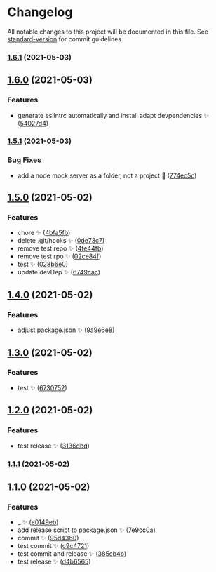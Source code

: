 # Changelog

All notable changes to this project will be documented in this file. See [standard-version](https://github.com/conventional-changelog/standard-version) for commit guidelines.

### [1.6.1](https://gitlab.com/silentice1534/p-bud/compare/v1.6.0...v1.6.1) (2021-05-03)

## [1.6.0](https://gitlab.com/silentice1534/p-bud/compare/v1.5.1...v1.6.0) (2021-05-03)


### Features

* generate eslintrc automatically and install adapt devpendencies :sparkles: ([54027d4](https://gitlab.com/silentice1534/p-bud/commit/54027d4bc71ed1a18bacd74482d8c62baedcb6da))

### [1.5.1](https://gitlab.com/silentice1534/p-bud/compare/v1.5.0...v1.5.1) (2021-05-03)


### Bug Fixes

* add a node mock server as a folder, not a project :bug: ([774ec5c](https://gitlab.com/silentice1534/p-bud/commit/774ec5cb30e7b0778c2702bf290c07e93cdc4e62))

## [1.5.0](https://gitlab.com/silentice1534/p-bud/compare/v1.4.0...v1.5.0) (2021-05-02)


### Features

* chore :sparkles: ([4bfa5fb](https://gitlab.com/silentice1534/p-bud/commit/4bfa5fbe55334a6823dd26c2d9a2059584df29ad))
* delete .git/hooks :sparkles: ([0de73c7](https://gitlab.com/silentice1534/p-bud/commit/0de73c7ba1373b756c2bb3a061bd115c10606a5c))
* remove test repo :sparkles: ([4fe44fb](https://gitlab.com/silentice1534/p-bud/commit/4fe44fbf14fd063eafd53be447ff787311d66f45))
* remove test rpo :sparkles: ([02ce84f](https://gitlab.com/silentice1534/p-bud/commit/02ce84f4857983abdb60de07cb7928c14da08628))
* test :sparkles: ([028b6e0](https://gitlab.com/silentice1534/p-bud/commit/028b6e08d2436428c0d706ef2d6586b1c98b1493))
* update devDep :sparkles: ([6749cac](https://gitlab.com/silentice1534/p-bud/commit/6749cace4b9894c55400db6e6114b93bd8b99fbf))

## [1.4.0](https://gitlab.com/silentice1534/p-bud/compare/v1.3.0...v1.4.0) (2021-05-02)

### Features

- adjust package.json :sparkles: ([9a9e6e8](https://gitlab.com/silentice1534/p-bud/commit/9a9e6e81b2099fa286699ff911450e4d319927b1))

## [1.3.0](https://gitlab.com/silentice1534/p-bud/compare/v1.2.0...v1.3.0) (2021-05-02)

### Features

- test :sparkles: ([6730752](https://gitlab.com/silentice1534/p-bud/commit/6730752120b03f88c1a952480b3b8918295fa969))

## [1.2.0](https://gitlab.com/silentice1534/p-bud/compare/v1.1.1...v1.2.0) (2021-05-02)

### Features

- test release :sparkles: ([3136dbd](https://gitlab.com/silentice1534/p-bud/commit/3136dbd4516790a3411ab796a032cf987edc86ad))

### [1.1.1](https://gitlab.com/silentice1534/p-bud/compare/v1.1.0...v1.1.1) (2021-05-02)

## 1.1.0 (2021-05-02)

### Features

- \_ :sparkles: ([e0149eb](https://gitlab.com/silentice1534/p-bud/commit/e0149ebe747571156b6490a7e370b4fe5ba21efd))
- add release script to package.json :sparkles: ([7e9cc0a](https://gitlab.com/silentice1534/p-bud/commit/7e9cc0a5f8db19cc24bf29231b423fbd6313eb3e))
- commit :sparkles: ([95d4360](https://gitlab.com/silentice1534/p-bud/commit/95d4360fe31a9d28df80e2fecc1a57b83de26471))
- test commit :sparkles: ([c9c4721](https://gitlab.com/silentice1534/p-bud/commit/c9c47216f34894fb1c957e880ea5f72e5578c5bd))
- test commit and release :sparkles: ([385cb4b](https://gitlab.com/silentice1534/p-bud/commit/385cb4b79f558f2f3834b60c6f77d21e1efc1933))
- test release :sparkles: ([d4b6565](https://gitlab.com/silentice1534/p-bud/commit/d4b6565966d7e200c68ed63a5bd975338ceff4c1))
